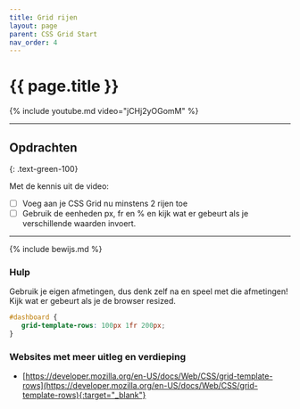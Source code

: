 ```yaml
---
title: Grid rijen
layout: page
parent: CSS Grid Start
nav_order: 4
---
```


# {{ page.title }}

{% include youtube.md video="jCHj2yOGomM" %}

---


## Opdrachten 
{: .text-green-100}

Met de kennis uit de video: 
- [ ] Voeg aan je CSS Grid nu minstens 2 rijen toe
- [ ] Gebruik de eenheden <span class="text-blue-200">px, fr en %</span> en kijk wat er gebeurt als je verschillende waarden invoert.
 
---

{% include bewijs.md %}

### Hulp
Gebruik je eigen afmetingen, dus denk zelf na en speel met die afmetingen! Kijk wat er gebeurt als je de browser resized.

```css
#dashboard {
   grid-template-rows: 100px 1fr 200px;
}
```

### Websites met meer uitleg en verdieping
- [https://developer.mozilla.org/en-US/docs/Web/CSS/grid-template-rows](https://developer.mozilla.org/en-US/docs/Web/CSS/grid-template-rows){:target="_blank"}


